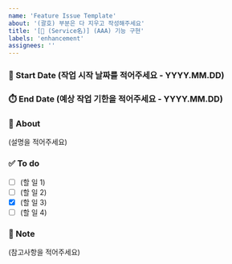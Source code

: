 ```yaml
---
name: 'Feature Issue Template'
about: '(괄호) 부분은 다 지우고 작성해주세요'
title: '[💬 (Service名)] (AAA) 기능 구현'
labels: 'enhancement'
assignees: ''
---
```


### 📅 Start Date (작업 시작 날짜를 적어주세요 - YYYY.MM.DD)
### ⏱️ End Date (예상 작업 기한을 적어주세요 - YYYY.MM.DD)

### 📢 About
(설명을 적어주세요)

### ✅ To do
- [ ] (할 일 1)
- [ ] (할 일 2)
- [X] (할 일 3)
- [ ] (할 일 4)

### 🔖 Note
(참고사항을 적어주세요)

<!-- Branch Naming: feature/기능/#이슈 번호 -->